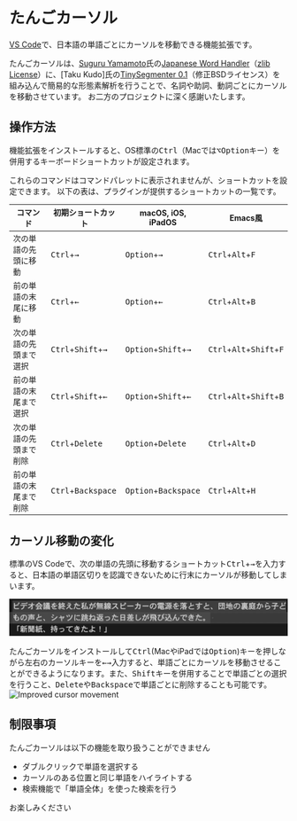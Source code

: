 <!-- markdownlint-disable no-inline-html -->

# たんごカーソル

[VS Code](https://code.visualstudio.com)で、日本語の単語ごとにカーソルを移動できる機能拡張です。

たんごカーソルは、[Suguru Yamamoto](https://github.com/sgryjp/japanese-word-handler)氏の[Japanese Word Handler](https://github.com/sgryjp/japanese-word-handler)（[zlib License](https://github.com/sgryjp/japanese-word-handler/blob/master/LICENSE)）に、[Taku Kudo]氏の[TinySegmenter 0.1](http://chasen.org/~taku/software/TinySegmenter/)（修正BSDライセンス）を組み込んで簡易的な形態素解析を行うことで、名詞や助詞、動詞ごとにカーソルを移動させています。
お二方のプロジェクトに深く感謝いたします。

## 操作方法

機能拡張をインストールすると、OS標準の<kbd>Ctrl</kbd>（Macでは<kbd>⌥Option</kbd>キー）を併用するキーボードショートカットが設定されます。

これらのコマンドはコマンドパレットに表示されませんが、ショートカットを設定できます。
以下の表は、プラグインが提供するショートカットの一覧です。

|コマンド| 初期ショートカット| macOS, iOS, iPadOS | Emacs風 |
|------|------------|-------------------|---|
|次の単語の先頭に移動|<kbd>Ctrl</kbd>+<kbd>→</kbd>|<kbd>Option</kbd>+<kbd>→</kbd>|<kbd>Ctrl</kbd>+<kbd>Alt</kbd>+<kbd>F</kbd>|
| 前の単語の末尾に移動 |<kbd>Ctrl</kbd>+<kbd>←</kbd>|<kbd>Option</kbd>+<kbd>←</kbd>|<kbd>Ctrl</kbd>+<kbd>Alt</kbd>+<kbd>B</kbd>|
| 次の単語の先頭まで選択|<kbd>Ctrl</kbd>+<kbd>Shift</kbd>+<kbd>→</kbd>| <kbd>Option</kbd>+<kbd>Shift</kbd>+<kbd>→</kbd>|<kbd>Ctrl</kbd>+<kbd>Alt</kbd>+<kbd>Shift</kbd>+<kbd>F</kbd>|
| 前の単語の末尾まで選択| <kbd>Ctrl</kbd>+<kbd>Shift</kbd>+<kbd>←</kbd>|<kbd>Option</kbd>+<kbd>Shift</kbd>+<kbd>←</kbd>|<kbd>Ctrl</kbd>+<kbd>Alt</kbd>+<kbd>Shift</kbd>+<kbd>B</kbd>|
| 次の単語の先頭まで削除| <kbd>Ctrl</kbd>+<kbd>Delete</kbd>| <kbd>Option</kbd>+<kbd>Delete</kbd>|<kbd>Ctrl</kbd>+<kbd>Alt</kbd>+<kbd>D</kbd>|
| 前の単語の末尾まで削除| <kbd>Ctrl</kbd>+<kbd>Backspace</kbd>  | <kbd>Option</kbd>+<kbd>Backspace</kbd>|<kbd>Ctrl</kbd>+<kbd>Alt</kbd>+<kbd>H</kbd>|


## カーソル移動の変化

標準のVS Codeで、次の単語の先頭に移動するショートカット<kbd>Ctrl</kbd>+<kbd>→</kbd>を入力すると、日本語の単語区切りを認識できないために行末にカーソルが移動してしまいます。

![Original cursor movement](images/vanilla.gif)

たんごカーソルをインストールして<kbd>Ctrl</kbd>(MacやiPadでは<kbd>Option</kbd>)キーを押しながら左右のカーソルキーを<kbd>←</kbd><kbd>→</kbd>入力すると、単語ごとにカーソルを移動させることができるようになります。また、<kbd>Shift</kbd>キーを併用することで単語ごとの選択を行うこと、<kbd>Delete</kbd>や<kbd>Backspace</kbd>で単語ごとに削除することも可能です。
![Improved cursor movement](images/tango.gif)

## 制限事項

たんごカーソルは以下の機能を取り扱うことができません

- ダブルクリックで単語を選択する
- カーソルのある位置と同じ単語をハイライトする
- 検索機能で「単語全体」を使った検索を行う


お楽しみください